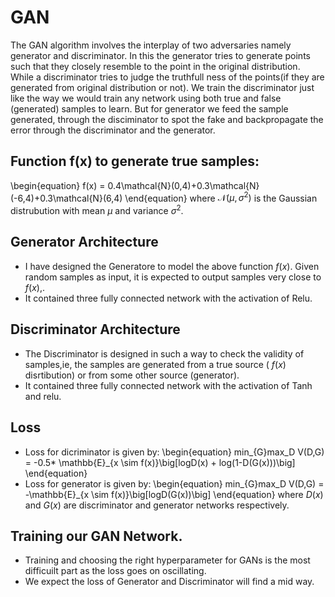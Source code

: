 # GAN 
The GAN algorithm involves the interplay of two adversaries namely generator and discriminator. In this the generator tries to generate points such that they closely resemble to the point in the original distribution. While a discriminator tries to judge the truthfull ness of the points(if they are generated from original distribution or not).  We train the discriminator  just like  the way we would train any network using both true and false (generated) samples to learn. But for generator we feed the sample generated, through the disciminator to spot the fake and backpropagate the error through the discriminator and the generator.
## Function f(x) to generate true samples:
\begin{equation}
    f(x) = 0.4\mathcal{N}(0,4)+0.3\mathcal{N}(-6,4)+0.3\mathcal{N}(6,4)
\end{equation}
where $\mathcal{N}(\mu,\sigma^2)$ is the Gaussian distrubution with mean $\mu$ and variance $\sigma^2$.

## Generator Architecture
- I have designed the Generatore to model the above function $f(x)$. Given random samples as input, it is expected to output samples very close to $f(x)$,.
- It contained three fully connected network with the activation of Relu.

## Discriminator Architecture
- The Discriminator is designed in such a way to check the validity of samples,ie, the samples are generated from a true source ( $f(x)$ disrtibution) or from some other source (generator).
-  It contained three fully connected network with the activation of Tanh and relu. 

## Loss

- Loss for dicriminator is given by:
\begin{equation}
min_{G}max_D V(D,G) = -0.5* \mathbb{E}_{x \sim f(x)}\big[logD(x) + log(1-D(G(x)))\big]
\end{equation}
- Loss for generator is given by:
\begin{equation}
min_{G}max_D V(D,G) = -\mathbb{E}_{x \sim f(x)}\big[logD(G(x))\big]
\end{equation}
where $D(x)$ and $G(x)$ are discriminator and generator networks respectively.

## Training our GAN Network.
- Training and choosing the right hyperparameter for GANs is the most difficuilt part as the loss goes on oscillating. 
- We expect the loss of Generator and Discriminator will find a mid way.